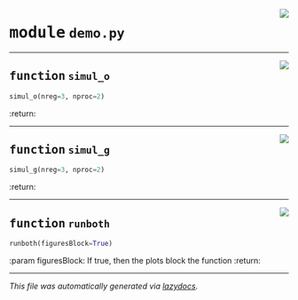 <!-- markdownlint-disable -->

<a href="../../facsimile/demo.py#L0"><img align="right" style="float:right;" src="https://img.shields.io/badge/-source-cccccc?style=flat-square"></a>

# <kbd>module</kbd> `demo.py`





---

<a href="../../facsimile/demo.py#L9"><img align="right" style="float:right;" src="https://img.shields.io/badge/-source-cccccc?style=flat-square"></a>

## <kbd>function</kbd> `simul_o`

```python
simul_o(nreg=3, nproc=2)
```

:return: 


---

<a href="../../facsimile/demo.py#L75"><img align="right" style="float:right;" src="https://img.shields.io/badge/-source-cccccc?style=flat-square"></a>

## <kbd>function</kbd> `simul_g`

```python
simul_g(nreg=3, nproc=2)
```

:return: 


---

<a href="../../facsimile/demo.py#L99"><img align="right" style="float:right;" src="https://img.shields.io/badge/-source-cccccc?style=flat-square"></a>

## <kbd>function</kbd> `runboth`

```python
runboth(figuresBlock=True)
```

:param figuresBlock: If true, then the plots block the function :return: 




---

_This file was automatically generated via [lazydocs](https://github.com/ml-tooling/lazydocs)._
